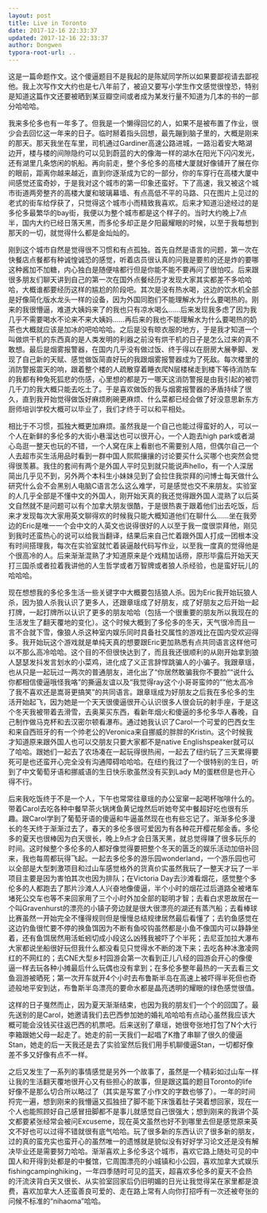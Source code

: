 ```yaml
---
layout: post
title: Live in Toronto
date: 2017-12-16 22:33:37
updated: 2017-12-16 22:33:37
author: Dongwen
typora-root-url: ..
---
```




这是一篇命题作文。这个傻逼题目不是我起的是陈斌同学所以如果要鄙视请去鄙视他。我上次写作文大约也是七八年前了，被迫又要写小学生作文感觉很惶恐，特别是知道这篇作文还要被晒到某豆瓣空间或者成为某发行量不知道为几本的书的一部分哈哈哈。


我来多伦多也有一年多了。但我是一个懒得回忆的人，如果不是被布置了作业，很少会去回忆这一年来的日子。临时掰着指头回想，最先蹦到脑子里的，大概是刚来的那天。那天我坐在车里，司机通过Gardiner高速公路进城，一路沿着安大略湖边开，楼与楼的间隙隐约可以见到蔚蓝的大的像海一样的湖水在阳光下闪闪发光，还有湖里几条悠闲的帆船。再向前走，整个多伦多的高楼大厦就好像铺开了展在你的眼前，距离你越来越近，直到你逐渐成为它的一部分，你的车穿行在高楼大厦中间感觉还蛮奇妙，于是我对这个城市的第一印象还蛮好。下了高速，我又被这个城市街道两旁整齐的高楼大厦和玻璃幕墙、有点高低不平的马路、只在图片上见过的老式的街车给俘获了，只觉得这个城市小而精致我喜欢。后来才知道沿途经过的是多伦多最繁华的bay街，我便以为整个城市都是这个样子的。当时大约晚上7点半，国内大约已经日落天黑，而多伦多却正是夕阳最耀眼的时候，以至于我每想到那天的一切，就觉得什么都是金灿灿的。


刚到这个城市自然是觉得很不习惯和有点孤独。首先自然是语言的问题，第一次在快餐店点餐都有种诚惶诚恐的感觉，听着店员很认真的问我是要煎的还是炸的要哪这种酱加不加糖，内心独白是随便啥都行但是你能不能不要再问了很怕哎。后来跟很多朋友们聊天讲到自己的第一次在国外点餐经历才发现大家其实都差不多哈哈哈，大概谁都要经历这样的尴尬的阶段吧。其次是没有热水喝，这边的饮水机全部是好像简化版水龙头一样的设备，因为外国同胞们不能理解水为什么要喝热的。刚来的我很懵逼，难道大姨妈来了的我也只有凉水喝么……后来发现我多虑了因为我几乎不需要喝水不论来不来大姨妈……再后来的我也不能理解水为什么要喝热的奶茶也大概就应该是加冰的吧哈哈哈。之后是没有晾衣服的地方，于是我才知道一个叫做烘干机的东西真的是人类发明的利器之前没有烘干机的日子是怎么过来的真不敢想。最后是烟雾报警器，在国内几乎没有做过饭、终于得以在厨房大展拳脚、发现了自己新的天赋、感觉做饭简直好玩的我跟烟雾报警器成为了死敌。每次楼里的消防警报震天的响，跟着整个楼的人疏散穿着睡衣爬N层楼梯走到楼下等待消防车的我都有种兔死狐悲的伤感，心里想的都是万一哪天这消防警报是由我引起的被罚几千刀的我大概只能去吃土了。于是喜欢做饭的我与烟雾报警器的矛盾持续了很久，直到我开始觉得做饭好麻烦刷碗更麻烦、什么菜都已经会做了好没意思新东方厨师培训学校大概可以毕业了，我们才终于可以和平相处。


相比于不习惯，孤独大概更加麻烦。虽然我是一个自己也能过得蛮好的人，可以一个人在新鲜的多伦多的大街小巷溜达也可以很开心，一个人跑去high park或者湖心岛逛一整天也玩的不错，一个人窝在床上看剧也不需要别人陪，但偶尔自己一个人去超市买生活用品时看到一群中国人熙熙攘攘的讨论要买什么买哪个也突然会觉得很羡慕。我住的套间有两个是外国人平时见到就只能说声hello，有一个人深居简出几乎见不到，另外两个本科生小妹妹见到了会拉住我崇拜的问博士每天做什么研究什么会不会黑别人电脑C语言怎么这么难学，可是感觉也交不来朋友。实验室的人几乎全部是不懂中文的外国人，刚开始天真的我还觉得跟外国人混熟了以后英文自然就不是问题可以有个加拿大朋友很酷，于是很热衷于跟着他们出去吃饭，后来才发现每次大家用英文聊得欢的时候我只能大概知道他们在聊什么……坐在我旁边的Eric是唯一一个会中文的人英文也说得很好的人以至于我一度很崇拜他，刚见到我时还蛮热心的说可以给我当翻译，结果后来自己忙着跟外国人打成一团根本没有时间搭理我，每次在实验室就忙着装逼敲代码写作业，以至我一度真的觉得他是个很高冷的人。后来渐渐混熟了才知道原来是个戏精加话痨，原形毕露后开始天天打三国杀或者拉着我讲他的人生哲学或者万智牌或者狼人杀经验，也是蛮好玩儿的哈哈哈。


现在想想我的多伦多生活一些关键字中大概要包括狼人杀。因为Eric我开始玩狼人杀，因为狼人杀我认识了更多人，还跟章瑶成了好朋友，成了好朋友之后开始一起打牌，一起打牌所以认识了更多的朋友哈哈（包括一个很重要的朋友所以我现在的生活发生了翻天覆地的变化）。这个时候大概到了多伦多的冬天，天气很冷而且一言不合就下雪，像狼人杀这种室内娱乐同时具备社交属性的游戏比在国内受欢迎得多。我开始玩这个游戏就是单纯天真的想要跟Eric更加熟悉有点共同语言这样他可以不那么高冷哈哈。这个目的不但很快达到了，而且我还很顺利的从刚开始拿到狼人瑟瑟发抖发言划水的小菜鸡，进化成了义正言辞悍跳骗人的小骗子。我跟章瑶，也从只是一起玩过一两次的普通朋友，进化出了“你居然敢骗我你不要脸”“说什么你都相信傻逼哦怪我咯”的撕逼友谊以及“我觉得ray这个小哥哥蛮帅的”“他太高冷了我不喜欢还是嵩哥更搞笑”的共同语言。跟章瑶成为好朋友之后我在多伦多的生活开始起飞，因为她是一个天天很傻逼很开心认识很多人很会玩的射手座，于是这个冬天我被带着去滑雪，去奥莱买东西，看新年烟火和傻逼的多伦多华人春晚，自己制作做马克杯和去汉密尔顿看瀑布。通过她我认识了Carol一个可爱的巴西女生和来自西班牙的有一个帅老公的Veronica来自挪威的胖胖的Kristin。这个时候我才知道原来跟外国人也可以交朋友只要大家都不是native Englishspeaker就可以了哈哈。跟她们一起去了农场凑在一起玩得很热闹，一起去了纽约玩了三天累得要死可是也还蛮开心完全没有沟通障碍哈哈哈。在纽约我过了一个很特别的生日，听到了中文葡萄牙语和挪威语的生日快乐歌虽然没有买到Lady M的蛋糕但是也开心得不行。


后来我吃饭终于不是一个人，下午也常常往章瑶的办公室窜一起喝杯咖啡什么的。带着Carol去吃各种中餐早茶火锅烤鱼黄记煌然后听她夸奖中餐超好吃也很有乐趣。跟Carol学到了葡萄牙语的傻逼和牛逼虽然现在也有些忘记了。渐渐多伦多漫长的冬天终于渐渐过去了，春天的多伦多很可爱因为有各种花开樱花郁金香。多伦多的夏天也很棒因为白天很长，晚上9点才会日落天黑，就总觉得赚了很多玩乐的时间。这时候整个多伦多的人都好像觉得要把整个冬天的匮乏的娱乐活动加倍补回来，我也每周都玩得飞起。一起去多伦多的游乐园wonderland，一个游乐园也可以全部是大型刺激项目和过山车感觉格外的货真价实虽然我玩了一整天才玩了一半项目主要是因为害怕其次也因为排队；在Victoria Day去沙滩看烟花，感觉整个多伦多的人都跑去了那片沙滩人人兴奋地像傻逼，半个小时的烟花过后道路全被堵车堵死公交车也等不来回家用了三个小时外加全部的聪明才智；去看白求恩故居在一个叫Gravenhurst的漂亮的小镇子旁边就是很大很漂亮的湖还有蒸汽船；去看棒球比赛虽然一开始完全不懂得规则但是慢慢总结规律居然最后看懂了；去钓鱼感觉在这边钓鱼很忙要不停的换鱼饵因为不断有鱼咬钩虽然都是小鱼不像国内可以静静坐着，还有鱼饵居然用活蚯蚓切成小段这么凶残我被吓了个半死；去尼亚加拉大瀑布大家都说坐船很好玩但我什么都没看见只觉得水不断的泼下来；去吃各种冰激凌网红的不网红的；去CNE大型乡村园游会第一次看到正儿八经的园游会开心的像傻逼一样去玩各种小摊最后什么玩偶也没有拿到；在多伦多整年最热的一天去看三文鱼洄游被晒死；第一次开车就开4个小时去布鲁斯半岛在高速上被吓得半死但也奇迹般地平安到达，布鲁斯半岛漂亮的要命水都是晶亮透明的耀眼的绿色感觉很值。


这样的日子戛然而止，因为夏天渐渐结束，也因为我的朋友们一个个的回国了。最先送别的是Carol，她邀请我们去巴西参加她的婚礼哈哈哈有点动心虽然我应该大概可能会没钱买往返巴西的机票吧。后来送别了章瑶，她很夸张地打包了N个大行李箱跟她父母一起走了。她走的前一天我们一起唱了K撸了串聊了很久的傻逼Stan，她走的后一天我还是去了实验室然后我们用手机聊傻逼Stan，一切都好像差不多又好像有点不一样。


之后又发生了一系列的事情感觉是另外一个故事了，虽然是一个精彩如过山车一样让我的生活翻天覆地很开心又有些担心的故事，但是跟这篇的题目Toronto的life好像不是那么切合所以略过了（其实是写累了小作文的字数也够了）。一年的时间捋完一遍，想到刚来的我懵逼又孤独扭了脚不能下床饿着肚子哭着想回家，现在一个人也能照顾好自己感冒扭脚都不是事儿就感觉自己很强大；想到刚来的我讲个英文都要紧张经常会被问Excuseme，现在英文虽然也好不到哪里去但是感觉原来英文不好也可以过得不错就很有底气哈哈。玩了很多新的东西认识了很多新的朋友，过的真的蛮充实也蛮开心的虽然唯一的遗憾就是貌似没有好好学习论文还是没有解决毕业还是需要努力哈哈。渐渐喜欢上多伦多这个城市，喜欢它路上随处可见的中国人和开得到处都是的中餐馆，它周围漂亮的小城镇和小公园，喜欢加拿大式娱乐fishingcampinghiking，一年四季随时可见的蓝天，超喜欢多伦多的夏天不会热的汗流浃背白天又很长、从实验室回家后仍旧明媚的日光让我觉得呆在家里都是浪费，喜欢加拿大人还蛮善良可爱的、走在路上常有人向你打招呼有一次还被夸张的问候不标准的“nihaoma”哈哈。

